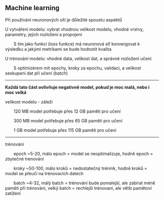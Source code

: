 **Machine learning**
---

Při používání neuronových sítí je důležité spoustu aspektů

U vytváření modelu: vybrat vhodnou velikost modelu, vhodné vrstvy, parametry, jejich rozložení a propojení

  S tím jako funkcí (loss funkce) má neuronová síť konvergovat k výsledku a jakými metrikami se bude hodnotit kvalita
  
U trénování modelu: vhodné data, velikost dat, a správné rozložení učení

  S optimizérem mít epochy, kroky za epochu, validaci, a velikost seskupení dat při učení (batch)

---

**Každá tato část ovlivňuje negativně model, pokud je moc malá, nebo i moc velká**

velikost modelu - záleží

  120 MB model potřebuje přes 12 GB paměti pro učení
 
  300 MB model potřebuje přes 65 GB paměti pro učení
 
  1 GB model potřebuje přes 115 GB paměti pro učení

---

trénování

  epoch ~5-20, málo epoch = model se neoptimalizuje, hodně epoch = zbytečné trenování 
  
  kroky ~50-100, málo kroků = nedostatečný trénink, hodně kroků = model se přeučí na trénovacích datech

  batch ~4-32, málý batch =  trénování bude pomalejší, ale zabírat méně paměti při trénování, velký batch = rechlejší trénovaní, ale větší pamětoví zatížení

